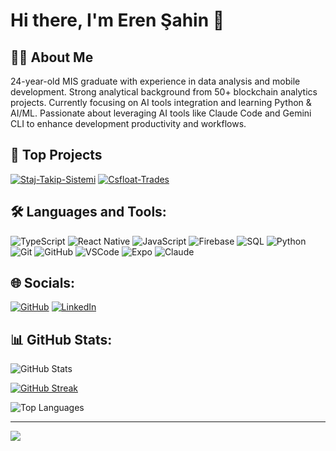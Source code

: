 # Hi there, I'm Eren Şahin 👋

## 👨‍💻 About Me

24-year-old MIS graduate with experience in data analysis and mobile development. Strong analytical background from 50+ blockchain analytics projects. Currently focusing on AI tools integration and learning Python & AI/ML. Passionate about leveraging AI tools like Claude Code and Gemini CLI to enhance development productivity and workflows.

## 🚀 Top Projects

[![Staj-Takip-Sistemi](https://github-readme-stats.vercel.app/api/pin/?username=ernsahin&repo=Staj-Takip-Sistemi&theme=dark)](https://github.com/ernsahin/Staj-Takip-Sistemi)
[![Csfloat-Trades](https://github-readme-stats.vercel.app/api/pin/?username=ernsahin&repo=Csfloat-Trades&theme=dark)](https://github.com/ernsahin/Csfloat-Trades)

## 🛠️ Languages and Tools:

![TypeScript](https://img.shields.io/badge/typescript-%23007ACC.svg?style=for-the-badge&logo=typescript&logoColor=white)
![React Native](https://img.shields.io/badge/react_native-%2320232a.svg?style=for-the-badge&logo=react&logoColor=%2361DAFB)
![JavaScript](https://img.shields.io/badge/javascript-%23323330.svg?style=for-the-badge&logo=javascript&logoColor=%23F7DF1E)
![Firebase](https://img.shields.io/badge/firebase-%23039BE5.svg?style=for-the-badge&logo=firebase)
![SQL](https://img.shields.io/badge/sql-%2300f.svg?style=for-the-badge&logo=postgresql&logoColor=white)
![Python](https://img.shields.io/badge/python-3670A0?style=for-the-badge&logo=python&logoColor=ffdd54)
![Git](https://img.shields.io/badge/git-%23F05033.svg?style=for-the-badge&logo=git&logoColor=white)
![GitHub](https://img.shields.io/badge/github-%23121011.svg?style=for-the-badge&logo=github&logoColor=white)
![VSCode](https://img.shields.io/badge/Visual%20Studio%20Code-0078d7.svg?style=for-the-badge&logo=visual-studio-code&logoColor=white)
![Expo](https://img.shields.io/badge/expo-1C1E24?style=for-the-badge&logo=expo&logoColor=#D04A37)
![Claude](https://img.shields.io/badge/Claude-000000?style=for-the-badge&logo=anthropic&logoColor=white)

## 🌐 Socials:

[![GitHub](https://img.shields.io/badge/GitHub-%23121011.svg?style=for-the-badge&logo=github&logoColor=white)](https://github.com/ernsahin)
[![LinkedIn](https://img.shields.io/badge/linkedin-%230077B5.svg?style=for-the-badge&logo=linkedin&logoColor=white)](https://www.linkedin.com/in/aeren-sahin/)

## 📊 GitHub Stats:

![GitHub Stats](https://github-readme-stats.vercel.app/api?username=ernsahin&theme=dark&hide_border=false&include_all_commits=true&count_private=true)

[![GitHub Streak](https://streak-stats.demolab.com?user=ernsahin&theme=dark)](https://git.io/streak-stats)

![Top Languages](https://github-readme-stats.vercel.app/api/top-langs/?username=ernsahin&theme=dark&hide_border=false&include_all_commits=true&count_private=true&layout=compact)


---
[![](https://visitcount.itsvg.in/api?id=ernsahin&icon=0&color=0)](https://visitcount.itsvg.in)